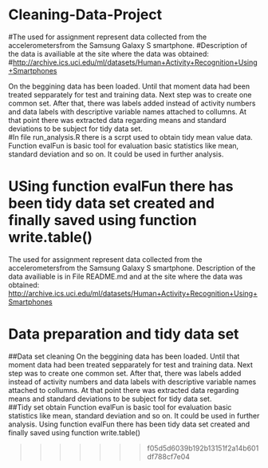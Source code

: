 Cleaning-Data-Project
=====================


#The used for assignment represent data collected from the accelerometersfrom the Samsung Galaxy S smartphone. 
#Description of the data is availiable at the site where the data was obtained: 
#http://archive.ics.uci.edu/ml/datasets/Human+Activity+Recognition+Using+Smartphones 

On the beggining data has been loaded. 
Until that moment data had been treated sepparately for test and training data. Next step was to create one common set. After that, there was labels added instead of activity numbers and data labels with descriptive variable names attached to collumns. 
At that point there was extracted data regarding means and standard deviations to be subject for tidy data set.   
#In file run_analysis.R there is a scrpt used to obtain tidy mean value data.
Function evalFun is basic tool for evaluation basic statistics like mean, standard deviation and so on. It could be used in further analysis. 

USing function evalFun there has been tidy data set created and finally saved using function write.table()
=======

The used for assignment represent data collected from the accelerometersfrom the Samsung Galaxy S smartphone. 
Description of the data availiable is in File README.md and at the site where the data was obtained: 
http://archive.ics.uci.edu/ml/datasets/Human+Activity+Recognition+Using+Smartphones 
# Data preparation and tidy data set 
##Data set cleaning
On the beggining data has been loaded. Until that moment data had been treated sepparately for test and training data. Next step was to create one common set. After that, there was labels added instead of activity numbers and data labels with descriptive variable names attached to collumns. At that point there was extracted data regarding means and standard deviations to be subject for tidy data set.   
##Tidy set obtain
Function evalFun is basic tool for evaluation basic statistics like mean, standard deviation and so on. It could be used in further analysis. 
Using function evalFun there has been tidy data set created and finally saved using function write.table()
>>>>>>> f05d5d6039b192b13151f2a14b601df788cf7e04

